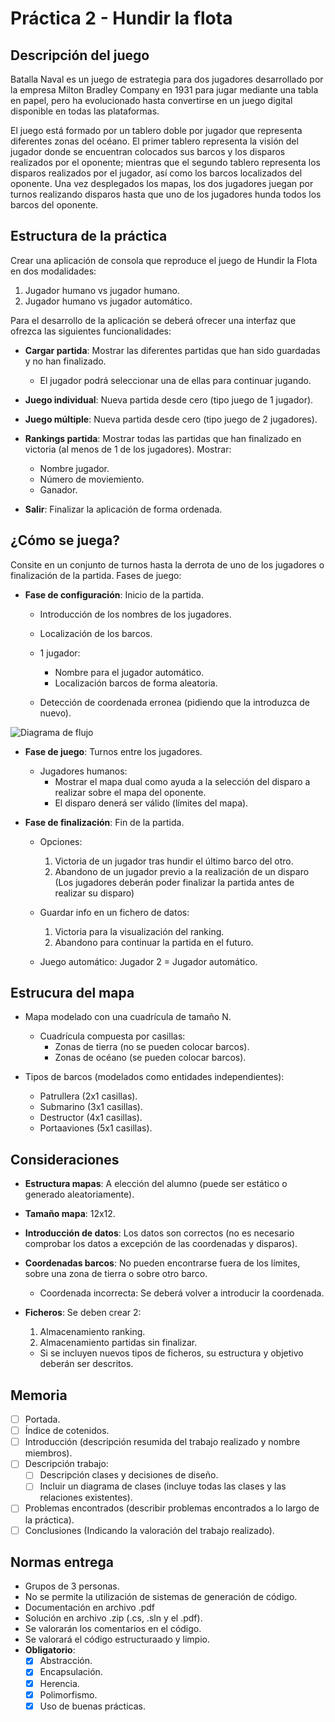 # Práctica 2 - Hundir la flota

## Descripción del juego

Batalla Naval es un juego de estrategia para dos jugadores desarrollado por la empresa Milton Bradley Company en 1931 para jugar mediante una tabla en papel, pero ha evolucionado hasta convertirse en un juego digital disponible en todas las plataformas.

El juego está formado por un tablero doble por jugador que representa diferentes zonas del océano. El primer tablero representa la visión del jugador donde se encuentran colocados sus barcos y los disparos realizados por el oponente; mientras que el segundo tablero representa los disparos realizados por el jugador, así como los barcos localizados del oponente. Una vez desplegados los mapas, los dos jugadores juegan por turnos realizando disparos hasta que uno de los jugadores hunda todos los barcos del oponente.

## Estructura de la práctica

Crear una aplicación de consola que reproduce el juego de Hundir la Flota en dos modalidades:

1. Jugador humano vs jugador humano.
2. Jugador humano vs jugador automático.

Para el desarrollo de la aplicación se deberá ofrecer una interfaz que ofrezca las siguientes funcionalidades:

- **Cargar partida**: Mostrar las diferentes partidas que han sido guardadas y no han finalizado.

  - El jugador podrá seleccionar una de ellas para continuar jugando.

- **Juego individual**: Nueva partida desde cero (tipo juego de 1 jugador).

- **Juego múltiple**: Nueva partida desde cero (tipo juego de 2 jugadores).

- **Rankings partida**: Mostrar todas las partidas que han finalizado en victoria (al menos de 1 de los jugadores). Mostrar:

  - Nombre jugador.
  - Número de moviemiento.
  - Ganador.

- **Salir**: Finalizar la aplicación de forma ordenada.

## ¿Cómo se juega?

Consite en un conjunto de turnos hasta la derrota de uno de los jugadores o finalización de la partida. Fases de juego:

- **Fase de configuración**: Inicio de la partida.

  - Introducción de los nombres de los jugadores.
  - Localización de los barcos.

  - 1 jugador:

    - Nombre para el jugador automático.
    - Localización barcos de forma aleatoria.

  - Detección de coordenada erronea (pidiendo que la introduzca de nuevo).

![Diagrama de flujo](https://ufv-es.instructure.com/courses/26481/files/3181119/preview)

- **Fase de juego**: Turnos entre los jugadores.

  - Jugadores humanos:
    - Mostrar el mapa dual como ayuda a la selección del disparo a realizar sobre el mapa del oponente.
    - El disparo denerá ser válido (límites del mapa).

- **Fase de finalización**: Fin de la partida.

  - Opciones:

    1. Victoria de un jugador tras hundir el último barco del otro.
    2. Abandono de un jugador previo a la realización de un disparo (Los jugadores deberán poder finalizar la partida antes de realizar su disparo)

  - Guardar info en un fichero de datos:

    1. Victoria para la visualización del ranking.
    2. Abandono para continuar la partida en el futuro.

  - Juego automático: Jugador 2 = Jugador automático.

## Estrucura del mapa

- Mapa modelado con una cuadrícula de tamaño N.

  - Cuadrícula compuesta por casillas:
    - Zonas de tierra (no se pueden colocar barcos).
    - Zonas de océano (se pueden colocar barcos).

- Tipos de barcos (modelados como entidades independientes):
  - Patrullera (2x1 casillas).
  - Submarino (3x1 casillas).
  - Destructor (4x1 casillas).
  - Portaaviones (5x1 casillas).

## Consideraciones

- **Estructura mapas**: A elección del alumno (puede ser estático o generado aleatoriamente).

- **Tamaño mapa**: 12x12.

- **Introducción de datos**: Los datos son correctos (no es necesario comprobar los datos a excepción de las coordenadas y disparos).

- **Coordenadas barcos**: No pueden encontrarse fuera de los límites, sobre una zona de tierra o sobre otro barco.

  - Coordenada incorrecta: Se deberá volver a introducir la coordenada.

- **Ficheros**: Se deben crear 2:

  1. Almacenamiento ranking.
  2. Almacenamiento partidas sin finalizar.

  - Si se incluyen nuevos tipos de ficheros, su estructura y objetivo deberán ser descritos.

## Memoria

- [ ] Portada.
- [ ] Índice de cotenidos.
- [ ] Introducción (descripción resumida del trabajo realizado y nombre miembros).
- [ ] Descripción trabajo:
  - [ ] Descripción clases y decisiones de diseño.
  - [ ] Incluir un diagrama de clases (incluye todas las clases y las relaciones existentes).
- [ ] Problemas encontrados (describir problemas encontrados a lo largo de la práctica).
- [ ] Conclusiones (Indicando la valoración del trabajo realizado).

## Normas entrega

- Grupos de 3 personas.
- No se permite la utilización de sistemas de generación de código.
- Documentación en archivo .pdf
- Solución en archivo .zip (.cs, .sln y el .pdf).
- Se valorarán los comentarios en el código.
- Se valorará el código estructuraado y limpio.
- **Obligatorio**:
  - [x] Abstracción.
  - [x] Encapsulación.
  - [x] Herencia.
  - [x] Polimorfismo.
  - [x] Uso de buenas prácticas.
